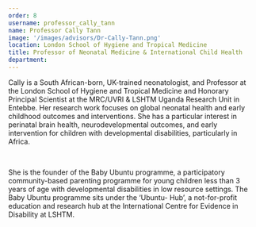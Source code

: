 ```yaml
---
order: 8
username: professor_cally_tann
name: Professor Cally Tann
image: '/images/advisors/Dr-Cally-Tann.png'
location: London School of Hygiene and Tropical Medicine
title: Professor of Neonatal Medicine & International Child Health
department: 
---
```


Cally is a South African-born, UK-trained neonatologist, and Professor at the London School of Hygiene and Tropical Medicine and Honorary Principal Scientist at the MRC/UVRI & LSHTM Uganda Research Unit in Entebbe. Her research work focuses on global neonatal health and early childhood outcomes and interventions. She has a particular interest in perinatal brain health, neurodevelopmental outcomes, and early intervention for children with developmental disabilities, particularly in Africa.

<br />

She is the founder of the Baby Ubuntu programme, a participatory community-based parenting programme for young children less than 3 years of age with developmental disabilities in low resource settings. The Baby Ubuntu programme sits under the ‘Ubuntu- Hub’, a not-for-profit education and research hub at the International Centre for Evidence in Disability at LSHTM.
